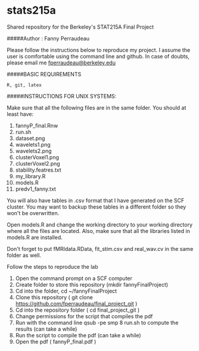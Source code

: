 stats215a
=========

Shared repository for the Berkeley's STAT215A Final Project

#####Author : Fanny Perraudeau

Please follow the instructions below to reproduce my project. 
I assume the user is comfortable using the command line and github. 
In case of doubts, please email me fperraudeau@berkeley.edu

#####BASIC REQUIREMENTS

    R, git, latex

#####INSTRUCTIONS FOR UNIX SYSTEMS:

Make sure that all the following files are in the same folder. You should at least have:
1. fannyP_final.Rnw
2. run.sh
3. dataset.png
4. wavelets1.png
5. wavelets2.png
6. clusterVoxel1.png
7. clusterVoxel2.png
8. stability.featres.txt
9. my_library.R
10. models.R
11. predv1_fanny.txt

You will also have tables in .csv format that I have generated on the SCF cluster. 
You may want to backup these tables in a different folder so they won't be overwritten.

Open models.R and change the working directory to your working directory where all the files are located. Also, make sure that all the libraries listed in models.R are installed.

Don't forget to put fMRIdata.RData, fit_stim.csv and real_wav.cv in the same folder as well.


Follow the steps to reproduce the lab
1. Open the command prompt on a SCF computer
2. Create folder to store this repository (mkdir fannyFinalProject)
3. Cd into the folder, cd ~/fannyFinalProject
4. Clone this repository ( git clone https://github.com/fperraudeau/final_project_git )
5. Cd into the repository folder ( cd final_project_git )
6. Change permissions for the script that compiles the pdf
7. Run with the command line qsub -pe smp 8 run.sh to compute the results (can take a while)
7. Run the script to compile the pdf (can take a while)
9. Open the pdf ( fannyP_final.pdf )